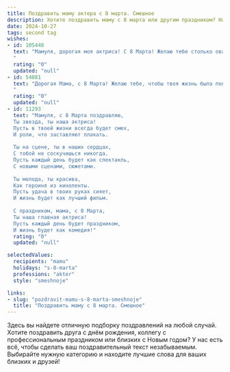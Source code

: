 ```yaml
---
title: Поздравить маму актера с 8 марта. Смешное
description: Хотите поздравить маму с 8 марта или другим праздником? Наш ИИ создаст незабываемое поздравление, а вы обязательно выделитесь среди других.  
date: 2024-10-27
tags: second tag
wishes:
- id: 105448
  text: "Мамуля, дорогая моя актриса! С 8 Марта! Желаю тебе столько оваций в жизни, сколько ты получаешь после блестящих ролей, только пусть аплодируют не только в зале, но и в очереди в булочную!  Пусть твой день будет полон смеха, ярче софитов, и пусть все твои \"сцены\" заканчиваются счастливым концом, даже если это сцена с вытаскиванием сломанного холодильника!  С праздником!
  "
  rating: "0"
  updated: "null"
- id: 54081
  text: "Дорогая Мама, с 8 Марта! Желаю тебе, чтобы твоя жизнь была полна ярких ролей, а сцена – аплодисментами! Пусть твои эмоции всегда будут искренними, а \"браво\" звучало каждый день! 😉
  "
  rating: "0"
  updated: "null"
- id: 11293
  text: "Мамуля, с 8 Марта поздравляю,
  Ты звезда, ты наша актриса!
  Пусть в твоей жизни всегда будет смех,
  И роли, что заставляют плакать.
  
  Ты на сцене, ты в наших сердцах,
  С тобой не соскучишься никогда.
  Пусть каждый день будет как спектакль,
  С новыми сценами, сюжетами.
  
  Ты молода, ты красива,
  Как героиня из киноленты.
  Пусть удача в твоих руках сияет,
  И жизнь будет как лучший фильм.
  
  С праздником, мама, с 8 Марта,
  Ты наша главная актриса!
  Пусть каждый день будет праздником,
  И жизнь будет как комедия!"
  rating: "0"
  updated: "null"

selectedValues:
  recipients: "mamu"
  holidays: "s-8-marta"
  professions: "akter"
  style: "smeshnoje"

links:
- slug: "pozdravit-mamu-s-8-marta-smeshnoje"
  title: "Поздравить маму с 8 марта. Смешное"
---
```


Здесь вы найдете отличную подборку поздравлений на любой случай.
Хотите поздравить друга с днём рождения, коллегу с профессиональным праздником или близких с Новым годом? У нас есть всё, чтобы сделать ваш поздравительный текст незабываемым. Выбирайте нужную категорию и находите лучшие слова для ваших близких и друзей!
